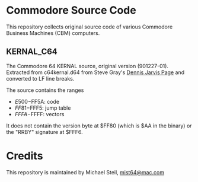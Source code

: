 # Commodore Source Code

This repository collects original source code of various Commodore Business Machines (CBM) computers.

## KERNAL_C64

The Commodore 64 KERNAL source, original version (901227-01). Extracted from c64kernal.d64 from Steve Gray's <a href="http://6502.org/users/sjgray/dj/">Dennis Jarvis Page</a> and converted to LF line breaks.

The source contains the ranges

* $E500-$FF5A: code
* $FF81-$FFF5: jump table
* $FFFA-$FFFF: vectors

It does not contain the version byte at $FF80 (which is $AA in the binary) or the "RRBY" signature at $FFF6.

# Credits

This repository is maintained by Michael Steil, mist64@mac.com